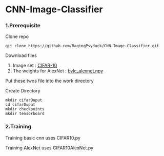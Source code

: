 # CNN-Image-Classifier

### 1.Prerequisite

Clone repo

```
git clone https://github.com/RagingPsyduck/CNN-Image-Classifier.git
```

Download files

1. Image set : [CIFAR-10](https://www.cs.toronto.edu/~kriz/cifar.html)
2. The weights for AlexNet : [bvlc_alexnet.npy](https://www.cs.toronto.edu/~guerzhoy/tf_alexnet/)

Put these twos file into the work directory

Create Directory

```
mkdir cifarOuput
cd cifarOuput
mkdir checkpoints
mkdir tensorboard
```

### 2.Training

Training basic cnn uses CIFAR10.py

Training AlexNet uses CIFAR10AlexNet.py
